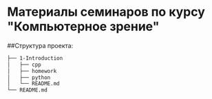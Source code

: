 # Материалы семинаров по курсу "Компьютерное зрение" 

##Структура проекта:

```bash
├── 1-Introduction
│   ├── cpp
│   ├── homework
│   ├── python
│   └── README.md
└── README.md
```